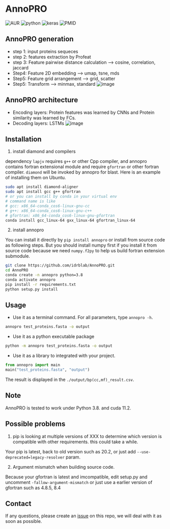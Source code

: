 # AnnoPRO
![AUR](https://img.shields.io/badge/license-MIT-blue.svg)
![python](https://img.shields.io/badge/python->=3.8-success.svg)
![keras](https://img.shields.io/badge/keras-2.5.0-success.svg)
![PMID](https://img.shields.io/badge/PMID-Not%20available-red.svg)
## AnnoPRO generation
* step 1: input proteins sequeces
* step 2: features extraction by Profeat
* step 3:  Feature pairwise distance calculation --> cosine, correlation, jaccard
* Step4: Feature 2D embedding --> umap, tsne, mds
* Step5: Feature grid arrangement --> grid, scatter
* Step5: Transform --> minmax, standard
![image](https://user-images.githubusercontent.com/76670356/204513203-2f0a430b-4b2c-4b1e-9587-3ee5a953150b.png)
## AnnoPRO architecture
* Encoding layers: Protein features was learned by CNNs and Protein similarity was learned by FCs.
* Decoding layers: LSTMs
![image](https://user-images.githubusercontent.com/76670356/204524869-31f558f0-0298-48c5-b4d2-3d5d087a2def.png)
## Installation
1. install diamond and compilers

dependency `lapjv` requires `g++` or other Cpp compiler, and annopro contains fortran extensional module and require `gfortran` or other fortran compiler. `diamond` will be invoked by annopro for blast. Here is an example of installing them on Ubuntu.

```bash
sudo apt install diamond-aligner
sudo apt install gcc g++ gfortran
# or you can install by conda in your virtual env
# command name is like 
# gcc: x86_64-conda_cos6-linux-gnu-cc
# g++: x86_64-conda_cos6-linux-gnu-c++
# gfortran: x86_64-conda_cos6-linux-gnu-gfortran
conda install gcc_linux-64 gxx_linux-64 gfortran_linux-64
```

2. install annopro

You can install it directly by `pip install annopro` or install from source code as following steps.
But you should install numpy first if you install it from source code because we need `numpy.f2py` to help us build fortran extension submodule.
```bash
git clone https://github.com/idrblab/AnnoPRO.git
cd AnnoPRO
conda create -n annopro python=3.8
conda activate annopro
pip install -r requirements.txt
python setup.py install
```

## Usage
- Use it as a terminal command. For all parameters, type `annopro -h`.
```bash
annopro test_proteins.fasta -o output
```
- Use it as a python executable package

```bash
python -m annopro test_proteins.fasta -o output
```

- Use it as a library to integrated with your project.
```python
from annopro import main
main("test_proteins.fasta", "output")
```

The result is displayed in the `./output/bp(cc,mf)_result.csv`.

## Note
AnnoPRO is tested to work under Python 3.8. and  cuda 11.2.

## Possible problems
1. pip is looking at multiple versions of XXX to determine which version is compatible with other requirements. this could take a while.

Your pip is latest, back to old version such as 20.2, or just add `--use-deprecated=legacy-resolver` param.

2. Argument mismatch when building source code.

Because your gfortran is latest and imcompatible,
edit setup.py and uncomment `-fallow-argument-mismatch` or 
just use a earlier version of gfortran such as 4.8.5, 8.4

## Contact
If any questions, please create an [issue](https://github.com/idrblab/AnnoPRO/issues/new/choose) on this repo, we will deal with it as soon as possible.
